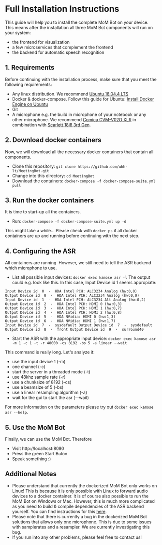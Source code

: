 # Full Installation Instructions
This guide will help you to install the complete MoM Bot on your device. This means after the installation all three MoM Bot components will run on your system:
- the frontend for visualization
- a few microservices that complement the frontend
- the backend for automatic speech recognition

## 1. Requirements
Before continuing with the installation process, make sure that you meet the following requirements:
- Any linux distribution. We recommend [Ubuntu 18.04.4 LTS](https://ubuntu.com/download/desktop)
- Docker & docker-compose. Follow this guide for Ubuntu: [Install Docker Engine on Ubuntu](https://docs.docker.com/engine/install/ubuntu/)
- Git
- A microphone e.g. the build in microphone of your notebook or any other microphone. We recommend [Comica CVM-V02O XLR](http://www.comica-audio.com/products_detail/productId=72.html) in combination with [Scarlett 18i8 3rd Gen](https://focusrite.com/de/audio-interface/scarlett/scarlett-18i8).

## 2. Download docker containers
Now, we will download all the necessary docker containers that contain all components.
- Clone this repository: `git clone https://github.com/uhh-lt/MeetingBot.git`
- Change into this directory: `cd MeetingBot`
- Download the containers: `docker-compose -f docker-compose-suite.yml pull`

## 3. Run the docker containers
It is time to start-up all the containers.
- Run: `docker-compose -f docker-compose-suite.yml up -d`

This might take a while... Please check with `docker ps` if all docker containers are up and running before continuing with the next step.

## 4. Configuring the ASR
All containers are running. However, we still need to tell the ASR backend which microphone to use.
- List all possible input devices: `docker exec kamose asr -l`
The output could e.g. look like this. In this case, Input Device id 1 seems appropiate:
```
Input Device id  0  -  HDA Intel PCH: ALC3234 Analog (hw:0,0) 
Output Device id  0  -  HDA Intel PCH: ALC3234 Analog (hw:0,0)
Input Device id  1  -  HDA Intel PCH: ALC3234 Alt Analog (hw:0,2) 
Output Device id  2  -  HDA Intel PCH: HDMI 0 (hw:0,3) 
Output Device id  3  -  HDA Intel PCH: HDMI 1 (hw:0,7) 
Output Device id  4  -  HDA Intel PCH: HDMI 2 (hw:0,8) 
Output Device id  5  -  HDA NVidia: HDMI 0 (hw:1,3) 
Output Device id  6  -  HDA NVidia: HDMI 1 (hw:1,7) 
Input Device id  7  -  sysdefault Output Device id  7  -  sysdefault 
Output Device id  8  -  front Output Device id  9  -  surround40 
```
- Start the ASR with the appropriate input device: `docker exec kamose asr -m 1 -c 1 -t -r 48000 -cs 8192 -bs 5 -a linear --wait`

This command is really long. Let's analyze it:
- use the input device 1 (-m) 
- one channel (-c)
- start the server in a threaded mode (-t)
- use 48khz sample rate (-r)
- use a chunksize of 8192 (-cs)
- use a beamsize of 5 (-bs)
- use a linear resampling algorithm (-a)
- wait for the gui to start the asr (--wait)

For more information on the parameters please try out `docker exec kamose asr --help`.

## 5. Use the MoM Bot
Finally, we can use the MoM Bot. Therefore
- Visit http://localhost:8080
- Press the green Start Buton
- Speak something :)

## Additional Notes
- Please understand that currently the dockerized MoM Bot only works on Linux! This is because it is only possible with Linux to forward audio devices to a docker container. It is of course also possible to run the MoM Bot on Windows or Mac. However, this is much more complicated as you need to build & compile dependencies of the ASR backend yourself. You can find instructions for this [here](https://github.com/uhh-lt/kaldi-model-server#installation).
- Please note that there is currently a bug in the dockerized MoM Bot solutions that allows only one microphone. This is due to some issues with samplerates and a resampler. We are currently investigating this bug.
- If you run into any other problems, please feel free to contact us!
